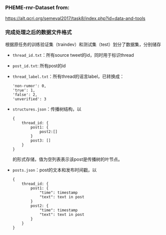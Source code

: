 ### PHEME-rnr-Dataset from:
https://alt.qcri.org/semeval2017/task8/index.php?id=data-and-tools

### 完成处理之后的数据文件格式
根据原任务的训练验证集（traindev）和测试集（test）划分了数据集，分别储存

- `thread_id.txt`：所有source tweet的id，同时用于标识thread

- `post_id.txt`: 所有post的id

- `thread_label.txt`：所有thread的谣言label，已转换成：

    ```text
    'non-rumor': 0, 
    'true': 1, 
    'false': 2, 
    'unverified': 3
    ```

- `structures.json`：传播树结构，以

    ```text
    {
    	thread_id: {
    		post1: {
    			post2:[]
    		}
    		post3: []
    	}
    }
    ```

    的形式存储，值为空列表表示该post是传播树的叶节点。

- `posts.json`：post的文本和发布时间戳，以

    ```text
    {
    	thread_id: {
    		post1: {
    			"time": timestamp
    			"text": text in post
    		}
    		post2: {
    			"time": timestamp
    			"text": text in post
    		}
    	}
    }
    ```

    
